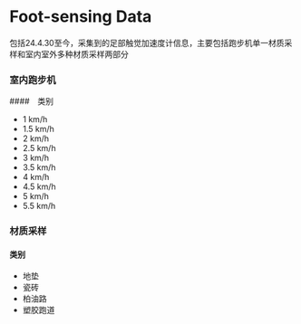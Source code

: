 # Foot-sensing Data

包括24.4.30至今，采集到的足部触觉加速度计信息，主要包括跑步机单一材质采样和室内室外多种材质采样两部分

### 室内跑步机

####　类别

+ 1    km/h
+ 1.5 km/h
+ 2    km/h
+ 2.5 km/h
+ 3    km/h
+ 3.5 km/h
+ 4    km/h
+ 4.5 km/h
+ 5    km/h
+ 5.5 km/h

### 材质采样

#### 类别

+ 地垫
+ 瓷砖
+ 柏油路
+ 塑胶跑道